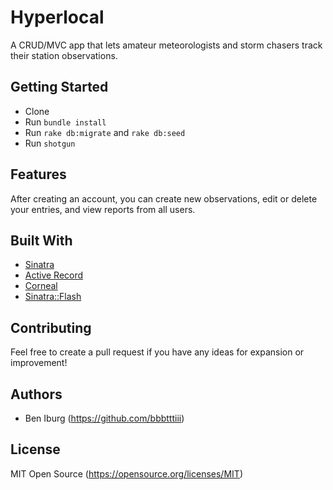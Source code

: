 # Hyperlocal
A CRUD/MVC app that lets amateur meteorologists and storm chasers track their station observations.

## Getting Started

- Clone
- Run `bundle install`
- Run `rake db:migrate` and `rake db:seed`
- Run `shotgun`

## Features

After creating an account, you can create new observations, edit or delete your entries, and view reports from all users.

## Built With

- [Sinatra](http://sinatrarb.com)
- [Active Record](https://github.com/rails/rails/tree/master/activerecord)
- [Corneal](https://github.com/thebrianemory/corneal)
- [Sinatra::Flash](https://github.com/SFEley/sinatra-flash)

## Contributing

Feel free to create a pull request if you have any ideas for expansion or improvement!

## Authors

- Ben Iburg (https://github.com/bbbtttiii)

## License

MIT Open Source (https://opensource.org/licenses/MIT)
